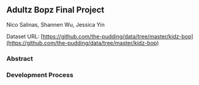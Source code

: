 ## Adultz Bopz Final Project
Nico Salinas, Shannen Wu, Jessica Yin

Dataset URL: [https://github.com/the-pudding/data/tree/master/kidz-bop](https://github.com/the-pudding/data/tree/master/kidz-bop)


### Abstract

### Development Process

